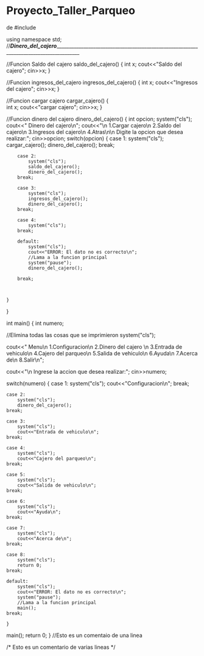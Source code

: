 # Proyecto_Taller_Parqueo
de<iostream>
#include<cstdlib>

using namespace std;
//___________________________Dinero_del_cajero___________________________________________________________________________________________________________________

//Funcion Saldo del cajero 
saldo_del_cajero()
{
	int x;
	cout<<"Saldo del cajero";
	cin>>x;
}

//Funcion ingresos_del_cajero
ingresos_del_cajero()
{
	int x;
	cout<<"Ingresos del cajero";
	cin>>x;	
}


//Funcion cargar cajero 
cargar_cajero()
{	
	int x;
	cout<<"cargar cajero";
	cin>>x;
}


//Funcion dinero del cajero
dinero_del_cajero()
{
	int opcion;
	system("cls");
	cout<<"   Dinero del cajero\n";
	cout<<"\n 1.Cargar cajero\n 2.Saldo del cajero\n 3.Ingresos del cajero\n 4.Atras\n\n Digite la opcion que desea realizar:";
	cin>>opcion;
	switch(opcion)
	{
		case 1:
			system("cls");
			cargar_cajero();
			dinero_del_cajero();
		break;
		
		case 2:
			system("cls");
			saldo_del_cajero();
			dinero_del_cajero();
		break;
		
		case 3:
			system("cls");
			ingresos_del_cajero();
			dinero_del_cajero();
		break;
		
		case 4:
			system("cls");
		break;
		
		default:
			system("cls");
			cout<<"ERROR: El dato no es correcto\n";
			//Lama a la funcion principal 
			system("pause");
			dinero_del_cajero();
			
		break;
		
		
			
	}
	
}

int main()
{
int numero;

	
//Elimina todas las cosas que se imprimieron 
system("cls");
	
cout<<"       Menu\n 1.Configuracion\n 2.Dinero del cajero \n 3.Entrada de vehiculo\n 4.Cajero del parqueo\n 5.Salida de vehiculo\n 6.Ayuda\n 7.Acerca de\n 8.Salir\n";
			
cout<<"\n Ingrese la accion que desea realizar:";
cin>>numero;
			
switch(numero)
{
	case 1:
		system("cls");
		cout<<"Configuracion\n";
	break;
			
	case 2:
		system("cls");
		dinero_del_cajero();
	break;
			
	case 3:
		system("cls");
		cout<<"Entrada de vehiculo\n";
	break;
			
	case 4:
		system("cls");
		cout<<"Cajero del parqueo\n";
	break;
			
	case 5:
		system("cls");
		cout<<"Salida de vehiculo\n";
	break;
			
	case 6:
		system("cls");
		cout<<"Ayuda\n";
	break;
			
	case 7:
		system("cls");
		cout<<"Acerca de\n";
	break;
			
	case 8:
		system("cls");
		return 0;
	break;
			
	default:
		system("cls");
		cout<<"ERROR: El dato no es correcto\n";
		system("pause");
		//Lama a la funcion principal 
		main();
	break;
		
	}	

main();	
return 0;
}
//Esto es un comentaio de una linea


/*
Esto
es un 
comentario de varias lineas
*/
